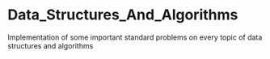 # Data_Structures_And_Algorithms
Implementation of some important standard problems on every topic of data structures and algorithms
